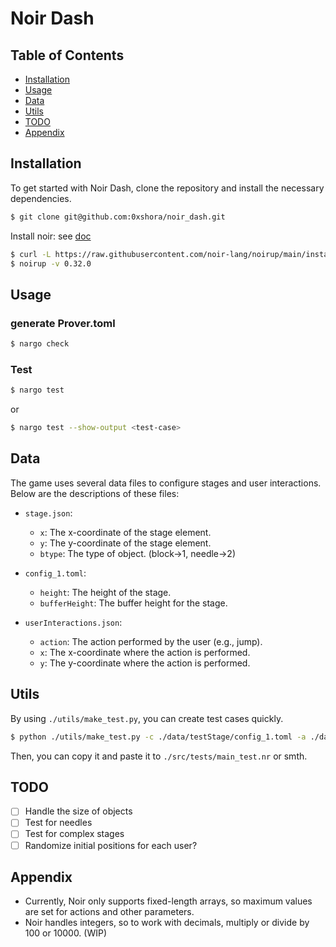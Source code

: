 # Noir Dash


## Table of Contents
- [Installation](#installation)
- [Usage](#usage)
- [Data](#data)
- [Utils](#utils)
- [TODO](#todo)
- [Appendix](#appendix)

## Installation

To get started with Noir Dash, clone the repository and install the necessary dependencies.

```sh
$ git clone git@github.com:0xshora/noir_dash.git
```

Install noir: see [doc](https://noir-lang.org/docs/getting_started/installation/)

```sh
$ curl -L https://raw.githubusercontent.com/noir-lang/noirup/main/install | bash
$ noirup -v 0.32.0
```

## Usage

### generate Prover.toml

```sh
$ nargo check
```

### Test
```sh
$ nargo test
```

or 
```sh
$ nargo test --show-output <test-case>
```

## Data

The game uses several data files to configure stages and user interactions. Below are the descriptions of these files:

- `stage.json`:
  - `x`: The x-coordinate of the stage element.
  - `y`: The y-coordinate of the stage element.
  - `btype`: The type of object. (block->1, needle->2)

- `config_1.toml`:
  - `height`: The height of the stage.
  - `bufferHeight`: The buffer height for the stage.

- `userInteractions.json`:
  - `action`: The action performed by the user (e.g., jump).
  - `x`: The x-coordinate where the action is performed.
  - `y`: The y-coordinate where the action is performed.


## Utils
By using `./utils/make_test.py`, you can create test cases quickly.

```sh
$ python ./utils/make_test.py -c ./data/testStage/config_1.toml -a ./data/testStage/userInteractions_Clear_1.json -o ./data/stage.json
```

Then, you can copy it and paste it to `./src/tests/main_test.nr` or smth.

## TODO
- [ ] Handle the size of objects
- [ ] Test for needles
- [ ] Test for complex stages
- [ ] Randomize initial positions for each user?

## Appendix
- Currently, Noir only supports fixed-length arrays, so maximum values are set for actions and other parameters.
- Noir handles integers, so to work with decimals, multiply or divide by 100 or 10000. (WIP)